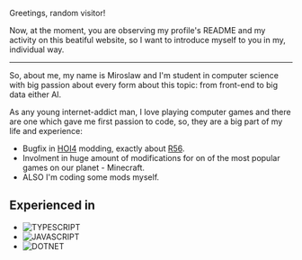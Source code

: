 Greetings, random visitor!

Now, at the moment, you are observing my profile's README and my activity on this beatiful website, so I want to introduce myself to you in my, individual way.

---

So, about me, my name is Miroslaw and I'm student in computer science with big passion about every form about this topic: from front-end to big data either AI.

As any young internet-addict man, I love playing computer games and there are one which gave me first passion to code, so, they are a big part of my life and experience:

- Bugfix in [HOI4][PARADOX] modding, exactly about [R56][ROAD56B].
- Involment in huge amount of modifications for on of the most popular games on our planet - Minecraft.
- ALSO I'm coding some mods myself.

## Experienced in

- ![TYPESCRIPT]
- ![JAVASCRIPT]
- ![DOTNET]

<!-- MARKDOWN HYPERLINKS AND IMAGES 
 * We are using these blocks, because of them, code of
 * this README would be more beautiful and readable.
 * 
 * 
 -->

[TYPESCRIPT]: https://img.shields.io/badge/TYPESCRIPT-0?logoWidth=32&style=for-the-badge&color=3178C6&logoColor=white&logo=typescript

[JAVASCRIPT]: https://img.shields.io/badge/JAVASCRIPT-0?logoWidth=32&style=for-the-badge&color=F7DF1E&logoColor=black&logo=javascript 

[DOTNET]: https://img.shields.io/badge/DOTNET-0?logoWidth=32&style=for-the-badge&color=512BD4&logoColor=white&logo=dotnet

[PARADOX]: https://www.paradoxinteractive.com/games/hearts-of-iron-iv/about/
[ROAD56B]: https://steamcommunity.com/sharedfiles/filedetails/?id=820260968/